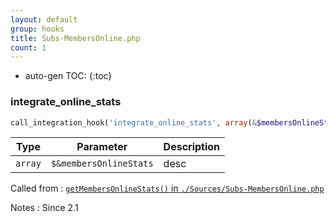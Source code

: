 ```yaml
---
layout: default
group: hooks
title: Subs-MembersOnline.php
count: 1
---
```

* auto-gen TOC:
{:toc}
### integrate_online_stats

```php
call_integration_hook('integrate_online_stats', array(&$membersOnlineStats))
```

Type|Parameter|Description
---|---|---
`array`|`$&membersOnlineStats`|desc

Called from
: [`getMembersOnlineStats()` in `./Sources/Subs-MembersOnline.php`](../docs/subs-membersonline.html#getmembersonlinestats)

Notes
: Since 2.1

